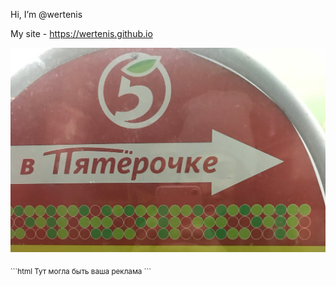 Hi, I’m @wertenis 

My site - https://wertenis.github.io

![Image alt](https://github.com/wertenis/wertenis/blob/main/img/pyaterochka.jpg)

<sub>
  ```html
Тут могла быть ваша реклама
```
</sub>
